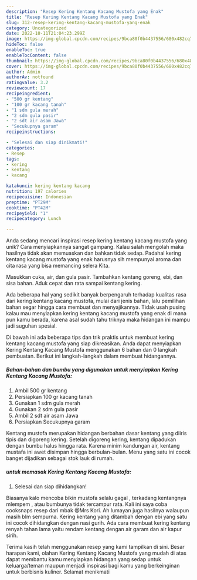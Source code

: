 ```yaml
---
description: "Resep Kering Kentang Kacang Mustofa yang Enak"
title: "Resep Kering Kentang Kacang Mustofa yang Enak"
slug: 312-resep-kering-kentang-kacang-mustofa-yang-enak
category: Uncategorized
date: 2022-10-11T21:04:23.299Z
image: https://img-global.cpcdn.com/recipes/9bca80f0b4437556/680x482cq70/kering-kentang-kacang-mustofa-foto-resep-utama.jpg
hideToc: false
enableToc: true
enableTocContent: false
thumbnail: https://img-global.cpcdn.com/recipes/9bca80f0b4437556/680x482cq70/kering-kentang-kacang-mustofa-foto-resep-utama.jpg
cover: https://img-global.cpcdn.com/recipes/9bca80f0b4437556/680x482cq70/kering-kentang-kacang-mustofa-foto-resep-utama.jpg
author: Admin
authorAv: notfound
ratingvalue: 3.2
reviewcount: 17
recipeingredient:
- "500 gr kentang"
- "100 gr kacang tanah"
- "1 sdm gula merah"
- "2 sdm gula pasir"
- "2 sdt air asam Jawa"
- "Secukupnya garam"
recipeinstructions:

- "Selesai dan siap dinikmati!"
categories:
- Resep
tags:
- kering
- kentang
- kacang

katakunci: kering kentang kacang 
nutrition: 197 calories
recipecuisine: Indonesian
preptime: "PT29M"
cooktime: "PT42M"
recipeyield: "1"
recipecategory: Lunch

---
```





Anda sedang mencari inspirasi resep kering kentang kacang mustofa yang unik? Cara menyiapkannya sangat gampang. Kalau salah mengolah maka hasilnya tidak akan memuaskan dan bahkan tidak sedap. Padahal kering kentang kacang mustofa yang enak harusnya sih mempunyai aroma dan cita rasa yang bisa memancing selera Kita.





Masukkan cuka, air, dan gula pasir. Tambahkan kentang goreng, ebi, dan sisa bahan. Aduk cepat dan rata sampai kentang kering.

Ada beberapa hal yang sedikit banyak berpengaruh terhadap kualitas rasa dari kering kentang kacang mustofa, mulai dari jenis bahan, lalu pemilihan bahan segar hingga cara membuat dan menyajikannya. Tidak usah pusing kalau mau menyiapkan kering kentang kacang mustofa yang enak di mana pun kamu berada, karena asal sudah tahu triknya maka hidangan ini mampu jadi suguhan spesial.






Di bawah ini ada beberapa tips dan trik praktis untuk membuat kering kentang kacang mustofa yang siap dikreasikan. Anda dapat menyiapkan Kering Kentang Kacang Mustofa menggunakan 6 bahan dan 0 langkah pembuatan. Berikut ini langkah-langkah dalam membuat hidangannya.

<!--inarticleads1-->

##### Bahan-bahan dan bumbu yang digunakan untuk menyiapkan Kering Kentang Kacang Mustofa:

1. Ambil 500 gr kentang
1. Persiapkan 100 gr kacang tanah
1. Gunakan 1 sdm gula merah
1. Gunakan 2 sdm gula pasir
1. Ambil 2 sdt air asam Jawa
1. Persiapkan Secukupnya garam


Kentang mustofa merupakan hidangan berbahan dasar kentang yang diiris tipis dan digoreng kering. Setelah digoreng kering, kentang dipadukan dengan bumbu halus hingga rata. Karena minim kandungan air, kentang mustafa ini awet disimpan hingga berbulan-bulan. Menu yang satu ini cocok banget dijadikan sebagai stok lauk di rumah. 

<!--inarticleads2-->

#####  untuk memasak Kering Kentang Kacang Mustofa:


1. Selesai dan siap dihidangkan!

Biasanya kalo mencoba bikin mustofa selalu gagal , terkadang kentangnya mlempem , atau bumbunya tidak tercampur rata. Kali ini saya coba cooksnaps resep dari mbak @Mrs Kori. Ah lumayan juga hasilnya walaupun masih blm sempurna. Kering kentang yang ditambah dengan ebi yang satu ini cocok dihidangkan dengan nasi gurih. Ada cara membuat kering kentang renyah tahan lama yaitu rendam kentang dengan air garam dan air kapur sirih. 

Terima kasih telah menggunakan resep yang kami tampilkan di sini. Besar harapan kami, olahan Kering Kentang Kacang Mustofa yang mudah di atas dapat membantu kamu menyiapkan hidangan yang sedap untuk keluarga/teman maupun menjadi inspirasi bagi kamu yang berkeinginan untuk berbisnis kuliner. Selamat menikmati
